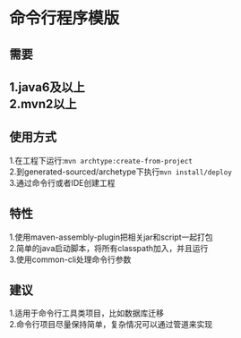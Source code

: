 <h1>命令行程序模版</h1>
<h2>需要<h2>
1.java6及以上<br>
2.mvn2以上<br>
<h2>使用方式</h2>
1.在工程下运行:<code>mvn archtype:create-from-project</code><br>
2.到generated-sourced/archetype下执行<code>mvn install/deploy</code><br>
3.通过命令行或者IDE创建工程<br>
<h2>特性</h2>
1.使用maven-assembly-plugin把相关jar和script一起打包<br>
2.简单的java启动脚本，将所有classpath加入，并且运行<br>
3.使用common-cli处理命令行参数<br>
<h2>建议</h2>
1.适用于命令行工具类项目，比如数据库迁移<br>
2.命令行项目尽量保持简单，复杂情况可以通过管道来实现<br>

